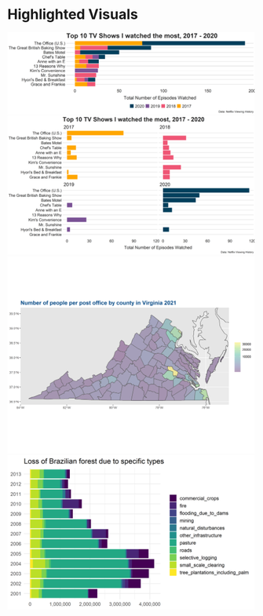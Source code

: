# Highlighted Visuals

<img src="https://github.com/Kim-s-h/tidytuesday/blob/master/Week1%20Netflix/netflix_ep.png" width=800>

<img src="https://github.com/Kim-s-h/tidytuesday/blob/master/Week1%20Netflix/netflix_ep_by_year.png" width=800>

<img src="https://github.com/Kim-s-h/tidytuesday/blob/master/Week16%20Post%20offices/virginia_postoffice.png" width=800>

<img src="https://github.com/Kim-s-h/tidytuesday/blob/master/Week15%20Deforestation/brazil_loss.png" width=800>